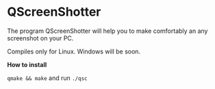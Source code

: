 # QScreenShotter

The program QScreenShotter will help you to make comfortably an any screenshot on your PC.

Сompiles only for Linux. Windows will be soon.

**How to install**

``qmake && make``
and run
``./qsc``
